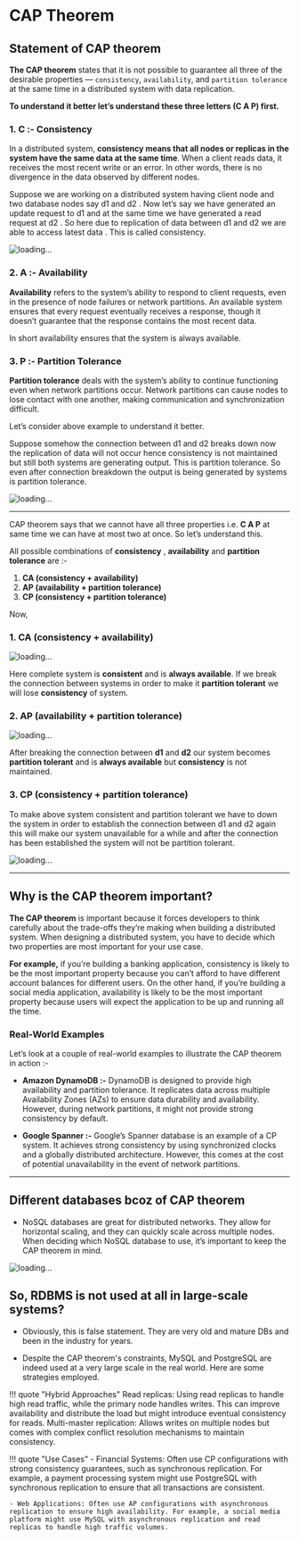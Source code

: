 # CAP Theorem


## Statement of CAP theorem

**The CAP theorem** states that it is not possible to guarantee all three of the desirable properties — `consistency`, `availability`, and `partition tolerance` at the same time in a distributed system with data replication.


**To understand it better let’s understand these three letters (C A P) first.**


### 1. C :- Consistency

In a distributed system, **consistency means that all nodes or replicas in the system have the same data at the same time**. When a client reads data, it receives the most recent write or an error. In other words, there is no divergence in the data observed by different nodes.

Suppose we are working on a distributed system having client node and two database nodes say d1 and d2 . Now let’s say we have generated an update request to d1 and at the same time we have generated a read request at d2 . So here due to replication of data between d1 and d2 we are able to access latest data . This is called consistency.


![loading...](../../images/dbms/cap_theorem/cap_01.webp)



### 2. A :- Availability

**Availability** refers to the system’s ability to respond to client requests, even in the presence of node failures or network partitions. An available system ensures that every request eventually receives a response, though it doesn’t guarantee that the response contains the most recent data.

In short availability ensures that the system is always available.



### 3. P :- Partition Tolerance

**Partition tolerance** deals with the system’s ability to continue functioning even when network partitions occur. Network partitions can cause nodes to lose contact with one another, making communication and synchronization difficult.

Let’s consider above example to understand it better.

Suppose somehow the connection between d1 and d2 breaks down now the replication of data will not occur hence consistency is not maintained but still both systems are generating output. This is partition tolerance. So even after connection breakdown the output is being generated by systems is partition tolerance.


![loading...](../../images/dbms/cap_theorem/cap_02.webp)


---

CAP theorem says that we cannot have all three properties i.e. **C A P** at same time we can have at most two at once. So let’s understand this.


All possible combinations of **consistency** , **availability** and **partition tolerance** are :-

1. **CA (consistency + availability)**<br>
2. **AP (availability + partition tolerance)**<br>
3. **CP (consistency + partition tolerance)**<br>


Now,

### 1. CA (consistency + availability)

![loading...](../../images/dbms/cap_theorem/cap_01.webp)

Here complete system is **consistent** and is **always available**. If we break the connection between systems in order to make it **partition tolerant** we will lose **consistency** of system.



### 2. AP (availability + partition tolerance)

![loading...](../../images/dbms/cap_theorem/cap_02.webp)

After breaking the connection between **d1** and **d2** our system becomes **partition tolerant** and is **always available** but **consistency** is not maintained.



### 3. CP (consistency + partition tolerance)

To make above system consistent and partition tolerant we have to down the system in order to establish the connection between d1 and d2 again this will make our system unavailable for a while and after the connection has been established the system will not be partition tolerant.


![loading...](../../images/dbms/cap_theorem/cap_03.webp)



---


## Why is the CAP theorem important?

**The CAP theorem** is important because it forces developers to think carefully about the trade-offs they’re making when building a distributed system. When designing a distributed system, you have to decide which two properties are most important for your use case.


**For example,** if you’re building a banking application, consistency is likely to be the most important property because you can’t afford to have different account balances for different users. On the other hand, if you’re building a social media application, availability is likely to be the most important property because users will expect the application to be up and running all the time.


### Real-World Examples

Let’s look at a couple of real-world examples to illustrate the CAP theorem in action :-

* **Amazon DynamoDB :-** DynamoDB is designed to provide high availability and partition tolerance. It replicates data across multiple Availability Zones (AZs) to ensure data durability and availability. However, during network partitions, it might not provide strong consistency by default.


* **Google Spanner :-** Google’s Spanner database is an example of a CP system. It achieves strong consistency by using synchronized clocks and a globally distributed architecture. However, this comes at the cost of potential unavailability in the event of network partitions.


---


## Different databases bcoz of CAP theorem

- NoSQL databases are great for distributed networks. They allow for horizontal scaling, and they can quickly scale
across multiple nodes. When deciding which NoSQL database to use, it’s important to keep the CAP theorem in mind.

![loading...](../../images/dbms/cap_theorem/cap-theorem.png)



## So, RDBMS is not used at all in large-scale systems?

- Obviously, this is false statement. They are very old and mature DBs and been in the industry for years.

- Despite the CAP theorem's constraints, MySQL and PostgreSQL are indeed used at a very large scale in the real world. Here are some strategies employed.


!!! quote "Hybrid Approaches"
    Read replicas: Using read replicas to handle high read traffic, while the primary node handles writes. This can improve availability and distribute the load but might introduce eventual consistency for reads.
    Multi-master replication: Allows writes on multiple nodes but comes with complex conflict resolution mechanisms to maintain consistency.


!!! quote "Use Cases"
    - Financial Systems: Often use CP configurations with strong consistency guarantees, such as synchronous replication. For example, a payment processing system might use PostgreSQL with synchronous replication to ensure that all transactions are consistent.

    - Web Applications: Often use AP configurations with asynchronous replication to ensure high availability. For example, a social media platform might use MySQL with asynchronous replication and read replicas to handle high traffic volumes.


